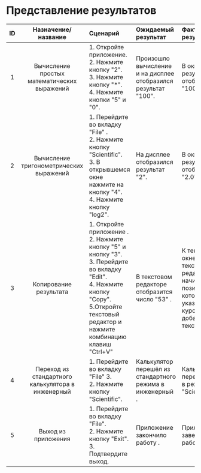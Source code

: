 # Представление результатов

| ID | Назначение/название | Сценарий | Ожидаемый результат | Фактический результат | Оценка |
|:---:|:---:|:---|:---|:---|:---|
| 1 | Вычисление простых математических выражений  | 1. Откройте приложение.<br> 2. Нажмите кнопку "2".<br> 3. Нажмите кнопку "*".<br>4. Нажмите кнопки "5" и "0".| Произошло вычисление и на дисплее отобразился результат "100". | В окне результата отобразилось "100.0". | Тест пройден. |
| 2 | Вычисление тригонометрических выражений | 1. Перейдите во вкладку "File" .<br> 2. Нажмите кнопку "Scientific".<br> 3. В открывшемся окне нажмите на кнопку "4".<br>4. Нажмите кнопку "log2".| На дисплее отобразился результат "2". | В окне результата отобразилось "2.0". | Тест пройден. |
| 3 | Копирование результата | 1. Откройте приложение .<br> 2. Нажмите кнопку "5" и кнопку "3".<br> 3. Перейдите во вкладку "Edit".<br>4. Нажмите кнопку "Copy".<br>5.Откройте текстовый редактор и нажмите комбинацию клавиш "Ctrl+V"| В текстовом редакторе отобразится число "53" . | К тексту в окне текстового редактора, начиная с позиции, на которую указывает курсор, добавился текст "53". | Тест пройден. |
| 4 | Переход из стандартного калькулятора в инженерный | 1. Перейдите во вкладку "File" 3.<br> 2. Нажмите кнопку "Scientific".| Калькулятор перешёл из стандартного режима в инженерный . | Калькулятор переключился в режим "Scientific". | Тест пройден. |
| 5 | Выход из приложения| 1. Перейдите во вкладку "File".<br> 2. Нажмите кнопку "Exit".<br> 3. Подтвердите выход.| Приложение закончило работу . | Приложение завершило работу. | Тест пройден. |


